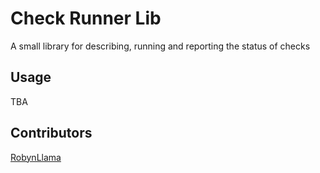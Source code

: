 # Check Runner Lib

A small library for describing, running and reporting the status of checks

## Usage

TBA

## Contributors

[RobynLlama](https://github.com/RobynLlama/dev.mamallama.checkrunnerlib)
